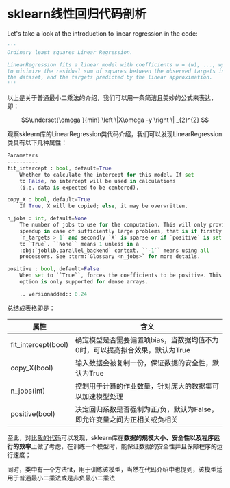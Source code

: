 # sklearn线性回归代码剖析

Let's take a look at the introduction to linear regression in the code:

```python
'''
Ordinary least squares Linear Regression.

LinearRegression fits a linear model with coefficients w = (w1, ..., wp)
to minimize the residual sum of squares between the observed targets in
the dataset, and the targets predicted by the linear approximation.
'''
```

以上是关于普通最小二乘法的介绍，我们可以用一条简洁且美妙的公式来表达，即：

```math
\underset{\omega }{min} \left \|X\omega -y  \right \| _{2}^{2} 
```

观察sklearn库的LinearRegression类代码介绍，我们可以发现LinearRegression类具有以下几种属性：

```python
Parameters
----------
fit_intercept : bool, default=True
    Whether to calculate the intercept for this model. If set
    to False, no intercept will be used in calculations
    (i.e. data is expected to be centered).

copy_X : bool, default=True
    If True, X will be copied; else, it may be overwritten.

n_jobs : int, default=None
    The number of jobs to use for the computation. This will only provide
    speedup in case of sufficiently large problems, that is if firstly
    `n_targets > 1` and secondly `X` is sparse or if `positive` is set
    to `True`. ``None`` means 1 unless in a
    :obj:`joblib.parallel_backend` context. ``-1`` means using all
    processors. See :term:`Glossary <n_jobs>` for more details.

positive : bool, default=False
    When set to ``True``, forces the coefficients to be positive. This
    option is only supported for dense arrays.

    .. versionadded:: 0.24
```

总结成表格即是：

| 属性                | 含义                                                         |
| ------------------- | ------------------------------------------------------------ |
| fit_intercept(bool) | 确定模型是否需要偏置项bias，当数据均值不为0时，可以提高拟合效果，默认为True |
| copy_X(bool)        | 输入数据会被复制一份，保证数据的安全性，默认为True           |
| n_jobs(int)         | 控制用于计算的作业数量，针对庞大的数据集可以加速模型处理     |
| positive(bool)      | 决定回归系数是否强制为正/负，默认为False，即允许变量之间为正相关或负相关 |

至此，对比[我的代码](../code/W1_T2_回归/02线性回归.py)可以发现，sklearn库在**数据的规模大小、安全性以及程序运行的效率**上做了考虑，在训练一个模型时，能保证数据的安全性并且保障程序的运行速度；

同时，类中有一个方法fit，用于训练该模型，当然在代码介绍中也提到，该模型适用于普通最小二乘法或是非负最小二乘法
